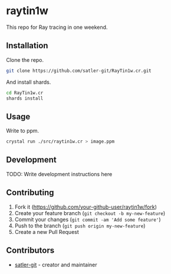 # raytin1w

This repo for Ray tracing in one weekend.

## Installation

Clone the repo.

```bash
git clone https://github.com/satler-git/RayTin1w.cr.git
```

And install shards.

```bash
cd RayTin1w.cr
shards install
```

## Usage

Write to ppm.

```bash
crystal run ./src/raytin1w.cr > image.ppm
```

## Development

TODO: Write development instructions here

## Contributing

1. Fork it (<https://github.com/your-github-user/raytin1w/fork>)
2. Create your feature branch (`git checkout -b my-new-feature`)
3. Commit your changes (`git commit -am 'Add some feature'`)
4. Push to the branch (`git push origin my-new-feature`)
5. Create a new Pull Request

## Contributors

- [satler-git](https://github.com/your-github-user) - creator and maintainer
